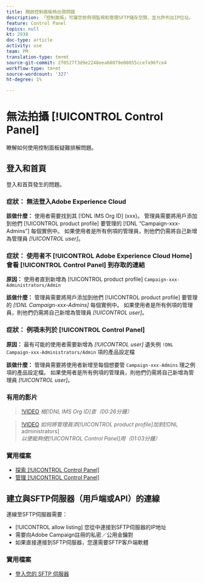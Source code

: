 ```yaml
---
title: 開啟控制面板時出現問題
description: 「控制面板」可讓您依例項監視和管理SFTP儲存空間，並允許列出IP位址。
feature: Control Panel
topics: null
kt: 2938
doc-type: article
activity: use
team: PM
translation-type: tm+mt
source-git-commit: 2f0527f3d9e2248eea68079e00855cce7a96fce4
workflow-type: tm+mt
source-wordcount: '327'
ht-degree: 1%

---
```



# 無法拍攝 [!UICONTROL Control Panel]

瞭解如何使用控制面板疑難排解問題。

## 登入和首頁

登入和首頁發生的問題。

### 症狀： 無法登入Adobe Experience Cloud

**該做什麼：**
使用者需要找到其 [!DNL IMS Org ID] (xxx)。 管理員需要將用戶添加到他們 [!UICONTROL product profile] 要管理的 [!DNL “Campaign-xxx-Admins”] 每個實例中。 如果使用者是所有例項的管理員，則他們仍需將自己新增為管理員 *[!UICONTROL user]*。

### 症狀： 使用者不 [!UICONTROL Adobe Experience Cloud Home] 會看 [!UICONTROL Control Panel] 到存取的連結

**原因：**
使用者直到新增為 [!UICONTROL product profile] `Campaign-xxx-Administrators/Admin`

**該做什麼：**
管理員需要將用戶添加到他們 [!UICONTROL product profile] 要管理的 *[!DNL Campaign-xxx-Admins]* 每個實例中。 如果使用者是所有例項的管理員，則他們仍需將自己新增為管理員 *[!UICONTROL user]*。

### 症狀： 例項未列於 [!UICONTROL Control Panel]

**原因：**
最有可能的使用者需要新增為 *[!UICONTROL user]* 遺失例 `!DNL Campaign-xxx-Administrators/Admin` 項的產品設定檔

**該做什麼：**
管理員需要將使用者新增至每個想要管 `Campaign-xxx-Admins` 理之例項的產品設定檔。 如果使用者是所有例項的管理員，則他們仍需將自己新增為管理員 *[!UICONTROL user]*。

### 有用的影片

>[!VIDEO](https://video.tv.adobe.com/v/27183?quality=12)
*檢[!DNL IMS Org ID]查（00:26分鐘）*

>[!VIDEO](https://video.tv.adobe.com/v/27147?quality=12)
*如何將管理員添[!UICONTROL product profile]加到&#x200B;*[!DNL administrators]*以便能夠使[!UICONTROL Control Panel]用（01:03分鐘）*

### 實用檔案

* [探索 [!UICONTROL Control Panel]](https://helpx.adobe.com/campaign/kb/control-panel-overview.html)
* [管理 [!UICONTROL Control Panel]](https://helpx.adobe.com/campaign/kb/control-panel-access.html)

## 建立與SFTP伺服器（用戶端或API）的連線

連線至SFTP伺服器需要：

* [!UICONTROL allow listing] 您從中連接到SFTP伺服器的IP地址
* 需要向Adobe Campaign註冊的私密／公用金鑰對
* 如果直接連接到SFTP伺服器，您還需要SFTP客戶端軟體

### 實用檔案

* [登入您的 SFTP 伺服器](https://helpx.adobe.com/campaign/kb/control-panel-sftp.html#LoggingintoyourSFTPserver)

